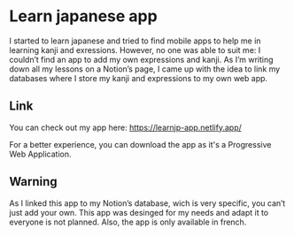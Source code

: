 # Learn japanese app

I started to learn japanese and tried to find mobile apps to help me in learning kanji and exressions. However, no one was able to suit me: I couldn’t find an app to add my own expressions and kanji. As I’m writing down all my lessons on a Notion’s page, I came up with the idea to link my databases where I store my kanji and expressions to my own web app.

## Link

You can check out my app here: https://learnjp-app.netlify.app/

For a better experience, you can download the app as it's a Progressive Web Application.

## Warning

As I linked this app to my Notion’s database, wich is very specific, you can’t just add your own. This app was desinged for my needs and adapt it to everyone is not planned. Also, the app is only available in french.
